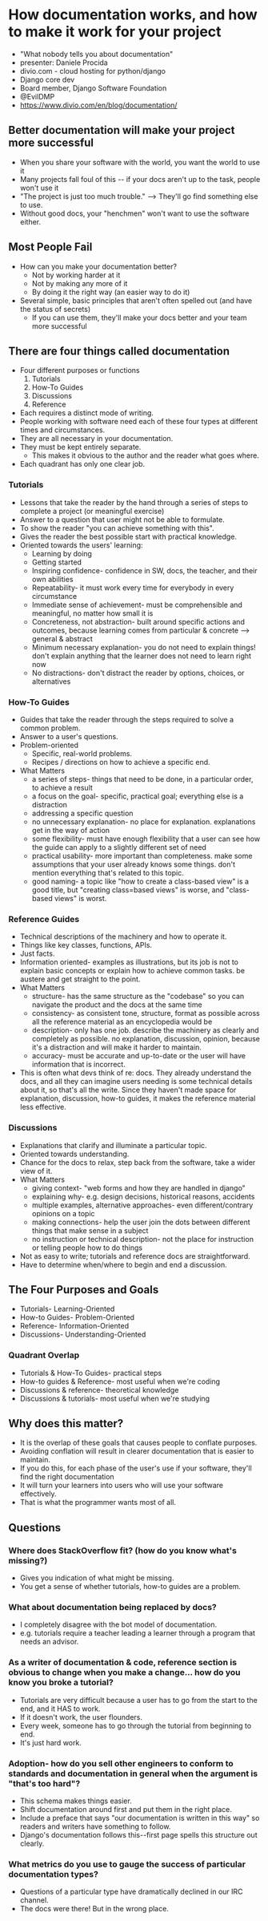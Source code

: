 # How documentation works, and how to make it work for your project
* "What nobody tells you about documentation"
* presenter: Daniele Procida
* divio.com - cloud hosting for python/django
* Django core dev
* Board member, Django Software Foundation
* @EvilDMP
* https://www.divio.com/en/blog/documentation/

## Better documentation will make your project more successful
* When you share your software with the world, you want the world to use it
* Many projects fall foul of this -- if your docs aren't up to the task, people won't use it
* "The project is just too much trouble." --> They'll go find something else to use.
* Without good docs, your "henchmen" won't want to use the software either.

## Most People Fail
* How can you make your documentation better?
    * Not by working harder at it
    * Not by making any more of it
    * By doing it the right way (an easier way to do it)
* Several simple, basic principles that aren't often spelled out (and have the status of secrets)
    * If you can use them, they'll make your docs better and your team more successful

## There are four things called documentation
* Four different purposes or functions
    1. Tutorials
    2. How-To Guides
    3. Discussions
    4. Reference
* Each requires a distinct mode of writing.
* People working with software need each of these four types at different times and circumstances.
* They are all necessary in your documentation.
* They must be kept entirely separate.
    * This makes it obvious to the author and the reader what goes where.
* Each quadrant has only one clear job.

### Tutorials
* Lessons that take the reader by the hand through a series of steps to complete a project (or meaningful exercise)
* Answer to a question that user might not be able to formulate.
* To show the reader "you can achieve something with this".
* Gives the reader the best possible start with practical knowledge.
* Oriented towards the users' learning:
    * Learning by doing
    * Getting started
    * Inspiring confidence- confidence in SW, docs, the teacher, and their own abilities
    * Repeatability- it must work every time for everybody in every circumstance
    * Immediate sense of achievement- must be comprehensible and meaningful, no matter how small it is
    * Concreteness, not abstraction- built around specific actions and outcomes, because learning comes from particular & concrete --> general & abstract
    * Minimum necessary explanation- you do not need to explain things! don't explain anything that the learner does not need to learn right now
    * No distractions-  don't distract the reader by options, choices, or alternatives

### How-To Guides
* Guides that take the reader through the steps required to solve a common problem.
* Answer to a user's questions.
* Problem-oriented
    * Specific, real-world problems.
    * Recipes / directions on how to achieve a specific end.
* What Matters
    * a series of steps- things that need to be done, in a particular order, to achieve a result
    * a focus on the goal- specific, practical goal; everything else is a distraction
    * addressing a specific question
    * no unnecessary explanation- no place for explanation. explanations get in the way of action
    * some flexibility- must have enough flexibility that a user can see how the guide can apply to a slightly different set of need
    * practical usability- more important than completeness. make some assumptions that your user already knows some things. don't mention everything that's related to this topic.
    * good naming- a topic like "how to create a class-based view" is a good title, but "creating class=based views" is worse, and "class-based views" is worst.

### Reference Guides
* Technical descriptions of the machinery and how to operate it.
* Things like key classes, functions, APIs.
* Just facts.
* Information oriented- examples as illustrations, but its job is not to explain basic concepts or explain how to achieve common tasks. be austere and get straight to the point.
* What Matters
    * structure- has the same structure as the "codebase" so you can navigate the product and the docs at the same time
    * consistency- as consistent tone, structure, format as possible across all the reference material as an encyclopedia would be
    * description- only has one job. describe the machinery as clearly and completely as possible. no explanation, discussion, opinion, because it's a distraction and will make it harder to maintain.
    * accuracy- must be accurate and up-to-date or the user will have information that is incorrect.
* This is often what devs think of re: docs. They already understand the docs, and all they can imagine users needing is some technical details about it, so that's all the write. Since they haven't made space for explanation, discussion, how-to guides, it makes the reference material less effective.

### Discussions
* Explanations that clarify and illuminate a particular topic.
* Oriented towards understanding.
* Chance for the docs to relax, step back from the software, take a wider view of it.
* What Matters
    * giving context- "web forms and how they are handled in django"
    * explaining why- e.g. design decisions, historical reasons, accidents
    * multiple examples, alternative approaches- even different/contrary opinions on a topic
    * making connections- help the user join the dots between different things that make sense in a subject
    * no instruction or technical description- not the place for instruction or telling people how to do things
* Not as easy to write; tutorials and reference docs are straightforward.
* Have to determine when/where to begin and end a discussion.

## The Four Purposes and Goals
* Tutorials- Learning-Oriented
* How-to Guides- Problem-Oriented
* Reference- Information-Oriented
* Discussions- Understanding-Oriented

### Quadrant Overlap
* Tutorials & How-To Guides- practical steps
* How-to guides & Reference- most useful when we're coding
* Discussions & reference- theoretical knowledge
* Discussions & tutorials- most useful when we're studying

## Why does this matter?
* It is the overlap of these goals that causes people to conflate purposes.
* Avoiding conflation will result in clearer documentation that is easier to maintain.
* If you do this, for each phase of the user's use if your software, they'll find the right documentation
* It will turn your learners into users who will use your software effectively.
* That is what the programmer wants most of all.

## Questions

### Where does StackOverflow fit? (how do you know what's missing?)
* Gives you indication of what might be missing.
* You get a sense of whether tutorials, how-to guides are a problem.

### What about documentation being replaced by docs?
* I completely disagree with the bot model of documentation.
* e.g. tutorials require a teacher leading a learner through a program that needs an advisor.

### As a writer of documentation & code, reference section is obvious to change when you make a change... how do you know you broke a tutorial?
* Tutorials are very difficult because a user has to go from the start to the end, and it HAS to work.
* If it doesn't work, the user flounders.
* Every week, someone has to go through the tutorial from beginning to end.
* It's just hard work.

### Adoption- how do you sell other engineers to conform to standards and documentation in general when the argument is "that's too hard"?
* This schema makes things easier.
* Shift documentation around first and put them in the right place.
* Include a preface that says "our documentation is written in this way" so readers and writers have something to follow.
* Django's documentation follows this--first page spells this structure out clearly.

### What metrics do you use to gauge the success of particular documentation types?
* Questions of a particular type have dramatically declined in our IRC channel.
* The docs were there! But in the wrong place.
